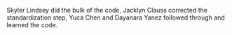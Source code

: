 Skyler Lindsey did the bulk of the code, Jacklyn Clauss corrected the standardization step, Yuca Chen and Dayanara Yanez followed through and learned the code.
